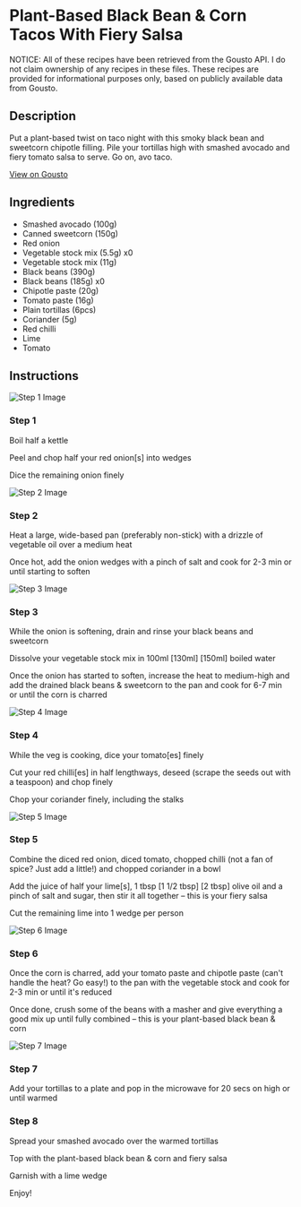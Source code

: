 # Plant-Based Black Bean & Corn Tacos With Fiery Salsa

NOTICE: All of these recipes have been retrieved from the Gousto API. I do not claim ownership of any recipes in these files. These recipes are provided for informational purposes only, based on publicly available data from Gousto.

## Description

Put a plant-based twist on taco night with this smoky black bean and sweetcorn chipotle filling. Pile your tortillas high with smashed avocado and fiery tomato salsa to serve. Go on, avo taco.


[View on Gousto](https://www.gousto.co.uk/recipes/cookbook/plant-based-black-bean-corn-tacos-with-fiery-salsa)

## Ingredients

- Smashed avocado (100g)
- Canned sweetcorn (150g)
- Red onion
- Vegetable stock mix (5.5g) x0
- Vegetable stock mix (11g)
- Black beans (390g)
- Black beans (185g) x0
- Chipotle paste (20g)
- Tomato paste (16g)
- Plain tortillas (6pcs)
- Coriander (5g)
- Red chilli
- Lime
- Tomato

## Instructions

![Step 1 Image](https://production-media.gousto.co.uk/cms/recipe-step-image/Step-1-1684831011057-x200.jpg)

### Step 1

Boil half a kettle

Peel and chop half your red onion[s] into wedges

Dice the remaining onion finely

![Step 2 Image](https://production-media.gousto.co.uk/cms/recipe-step-image/Step-2-1684831014668-x200.jpg)

### Step 2

Heat a large, wide-based pan (preferably non-stick) with a drizzle of vegetable oil over a medium heat

Once hot, add the onion wedges with a pinch of salt and cook for 2-3 min or until starting to soften

![Step 3 Image](https://production-media.gousto.co.uk/cms/recipe-step-image/Step-3-1684831018201-x200.jpg)

### Step 3

While the onion is softening, drain and rinse your black beans and sweetcorn

Dissolve your vegetable stock mix in 100ml <span class="text-purple">[130ml] </span><span class="text-danger">[150ml] </span>boiled water

Once the onion has started to soften, increase the heat to medium-high and add the drained black beans & sweetcorn to the pan and cook for 6-7 min or until the corn is charred

![Step 4 Image](https://production-media.gousto.co.uk/cms/recipe-step-image/Step-4-1684831022453-x200.jpg)

### Step 4

While the veg is cooking, dice your tomato[es] finely

Cut your red chilli[es] in half lengthways, deseed (scrape the seeds out with a teaspoon) and chop finely

Chop your coriander finely, including the stalks

![Step 5 Image](https://production-media.gousto.co.uk/cms/recipe-step-image/Step-5-1684831026251-x200.jpg)

### Step 5

Combine the diced red onion, diced tomato, chopped chilli (not a fan of spice? Just add a little!) and chopped coriander in a bowl

Add the juice of half your lime[s], 1 tbsp <span class="text-purple">[1 1/2 tbsp] </span><span class="text-danger">[2 tbsp]</span> olive oil and a pinch of salt and sugar, then stir it all together – this is your fiery salsa

Cut the remaining lime into 1 wedge per person

![Step 6 Image](https://production-media.gousto.co.uk/cms/recipe-step-image/Step-6-1684831029764-x200.jpg)

### Step 6

Once the corn is charred, add your tomato paste and chipotle paste (can't handle the heat? Go easy!) to the pan with the vegetable stock and cook for 2-3 min or until it's reduced

Once done, crush some of the beans with a masher and give everything a good mix up until fully combined – this is your plant-based black bean & corn

![Step 7 Image](https://production-media.gousto.co.uk/cms/recipe-step-image/Step-7-1684831034228-x200.jpg)

### Step 7

Add your tortillas to a plate and pop in the microwave for 20 secs on high or until warmed

### Step 8

Spread your smashed avocado over the warmed tortillas

Top with the plant-based black bean & corn and fiery salsa

Garnish with a lime wedge

Enjoy!

